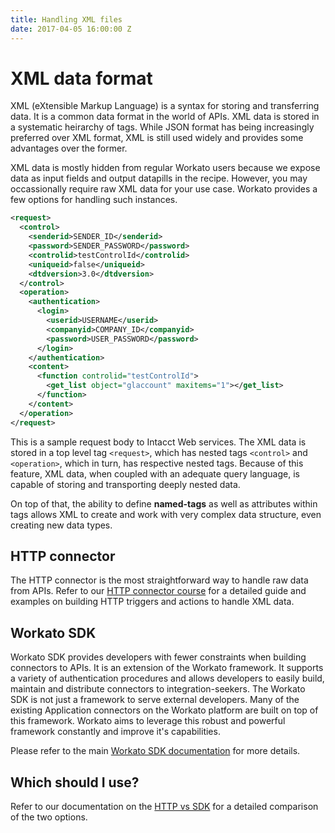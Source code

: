 ```yaml
---
title: Handling XML files
date: 2017-04-05 16:00:00 Z
---
```


# XML data format
XML (eXtensible Markup Language) is a syntax for storing and transferring data. It is a common data format in the world of APIs. XML data is stored in a systematic heirarchy of tags. While JSON format has being increasingly preferred over XML format, XML is still used widely and provides some advantages over the former.

XML data is mostly hidden from regular Workato users because we expose data as input fields and output datapills in the recipe. However, you may occassionally require raw XML data for your use case. Workato provides a few options for handling such instances.

```xml
<request>
  <control>
    <senderid>SENDER_ID</senderid>
    <password>SENDER_PASSWORD</password>
    <controlid>testControlId</controlid>
    <uniqueid>false</uniqueid>
    <dtdversion>3.0</dtdversion>
  </control>
  <operation>
    <authentication>
      <login>
        <userid>USERNAME</userid>
        <companyid>COMPANY_ID</companyid>
        <password>USER_PASSWORD</password>
      </login>
    </authentication>
    <content>
      <function controlid="testControlId">
        <get_list object="glaccount" maxitems="1"></get_list>
      </function>
    </content>
  </operation>
</request>
```

This is a sample request body to Intacct Web services. The XML data is stored in a top level tag `<request>`, which has nested tags `<control>` and `<operation>`, which in turn, has respective nested tags. Because of this feature, XML data, when coupled with an adequate query language, is capable of storing and transporting deeply nested data.

On top of that, the ability to define **named-tags** as well as attributes within tags allows XML to create and work with very complex data structure, even creating new data types.

## HTTP connector

The HTTP connector is the most straightforward way to handle raw data from APIs. Refer to our [HTTP connector course](http://resources.workato.com/http-connector/#/?_k=1szm77) for a detailed guide and examples on building HTTP triggers and actions to handle XML data.

## Workato SDK

Workato SDK provides developers with fewer constraints when building connectors to APIs. It is an extension of the Workato framework. It supports a variety of authentication procedures and allows developers to easily build, maintain and distribute connectors to integration-seekers. The Workato SDK is not just a framework to serve external developers. Many of the existing Application connectors on the Workato platform are built on top of this framework. Workato aims to leverage this robust and powerful framework constantly and improve it's capabilities.

Please refer to the main [Workato SDK documentation](/developing-connectors/sdk.md) for more details.

## Which should I use?

Refer to our documentation on the [HTTP vs SDK](/developing-connectors/http-vs-sdk.md) for a detailed comparison of the two options.
